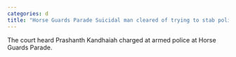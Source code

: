 ```yaml
---
categories: d
title: "Horse Guards Parade Suicidal man cleared of trying to stab policeman"
---
```

The court heard Prashanth Kandhaiah charged at armed police at Horse Guards Parade.